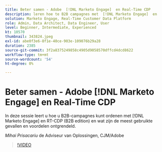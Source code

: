 ```yaml
---
title: Beter samen - Adobe  [!DNL Marketo Engage]  en Real-Time CDP
description: leren hoe te B2B campagnes met  [!DNL Marketo Engage]  en RT-CDP (B2B edition) organiseren
solution: Marketo Engage, Real-Time Customer Data Platform
role: Admin, Data Architect, Data Engineer, User
level: Beginner, Intermediate, Experienced
kt: 10570
thumbnail: 343824.jpeg
exl-id: abe0f3e6-8f1e-40ce-903e-109076b29a28
duration: 2385
source-git-commit: 3f2a8375249858c4905d9058570dffcd4dcd8622
workflow-type: tm+mt
source-wordcount: '54'
ht-degree: 0%

---
```


# Beter samen - Adobe [!DNL Marketo Engage] en Real-Time CDP

In deze sessie leert u hoe u B2B-campagnes kunt ordenen met [!DNL Marketo Engage] en RT-CDP (B2B edition) en wat zijn de meest gebruikte gevallen en voordelen ontgrendeld.

*Mihai Prisacariu* de Adviseur van Oplossingen, CJM/Adobe

>[!VIDEO](https://video.tv.adobe.com/v/343824/?quality=12&learn=on)
